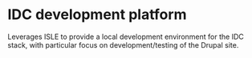 # IDC development platform

Leverages ISLE to provide a local development environment for the IDC stack, with particular focus on development/testing of 
the Drupal site.